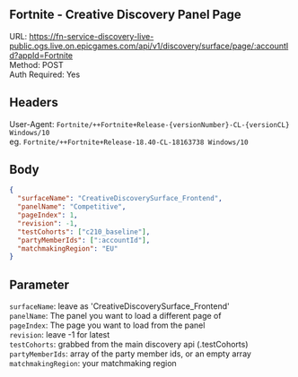 ## Fortnite - Creative Discovery Panel Page

URL: https://fn-service-discovery-live-public.ogs.live.on.epicgames.com/api/v1/discovery/surface/page/:accountId?appId=Fortnite \
Method: POST \
Auth Required: Yes

## Headers

User-Agent: `Fortnite/++Fortnite+Release-{versionNumber}-CL-{versionCL} Windows/10` \
eg. `Fortnite/++Fortnite+Release-18.40-CL-18163738 Windows/10`

## Body

```json
{
  "surfaceName": "CreativeDiscoverySurface_Frontend",
  "panelName": "Competitive",
  "pageIndex": 1,
  "revision": -1,
  "testCohorts": ["c210_baseline"],
  "partyMemberIds": [":accountId"],
  "matchmakingRegion": "EU"
}
```

## Parameter

`surfaceName`: leave as 'CreativeDiscoverySurface_Frontend' \
`panelName`: The panel you want to load a different page of \
`pageIndex`: The page you want to load from the panel \
`revision`: leave -1 for latest \
`testCohorts`: grabbed from the main discovery api (<root>.testCohorts) \
`partyMemberIds`: array of the party member ids, or an empty array \
`matchmakingRegion`: your matchmaking region 

